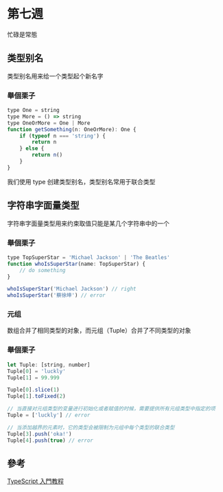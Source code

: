 # 第七週

忙碌是常態

## 类型别名

类型别名用来给一个类型起个新名字

### 舉個栗子

```javaScript
type One = string
type More = () => string
type OneOrMore = One | More
function getSomething(n: OneOrMore): One {
    if (typeof n === 'string') {
        return n
    } else {
        return n()
    }
}

```

我们使用 type 创建类型别名，类型别名常用于联合类型

## 字符串字面量类型

字符串字面量类型用来约束取值只能是某几个字符串中的一个

### 舉個栗子

```javaScript
type TopSuperStar = 'Michael Jackson' | 'The Beatles'
function whoIsSuperStar(name: TopSuperStar) {
    // do something
}

whoIsSuperStar('Michael Jackson') // right
whoIsSuperStar('蔡徐坤') // error
```

### 元组

数组合并了相同类型的对象，而元组（Tuple）合并了不同类型的对象

### 舉個栗子

```javaScript
let Tuple: [string, number]
Tuple[0] = 'luckly'
Tuple[1] = 99.999

Tuple[0].slice(1)
Tuple[1].toFixed(2)

// 当直接对元组类型的变量进行初始化或者赋值的时候，需要提供所有元组类型中指定的项
Tuple = ['luckly'] // error

// 当添加越界的元素时，它的类型会被限制为元组中每个类型的联合类型
Tuple[3].push('oka!')
Tuple[4].push(true) // error
```

## 參考
[TypeScript 入門教程](https://ts.xcatliu.com/basics/type-of-function "TypeScript 入門教程")